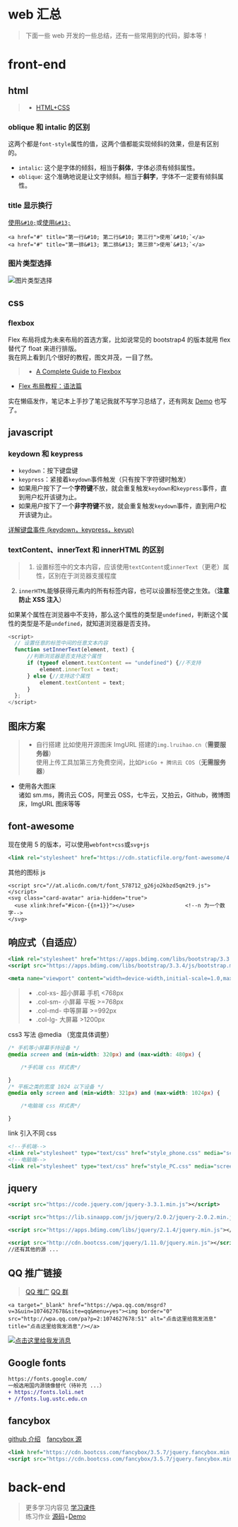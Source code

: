 # web 汇总


> 下面一些 web 开发的一些总结，还有一些常用到的代码，脚本等！

<!--more-->
# front-end
## html
> - [HTML+CSS](https://lruihao.cn/posts/ms-html-css.html)

### oblique 和 intalic 的区别
这两个都是`font-style`属性的值，这两个值都能实现倾斜的效果，但是有区别的。  
- `intalic`: 这个是字体的倾斜，相当于**斜体**，字体必须有倾斜属性。
- `oblique`: 这个准确地说是让文字倾斜。相当于**斜字**，字体不一定要有倾斜属性。

### title 显示换行
<a href="#" title="第一行&#10; 第二行&#10; 第三行">使用`&#10;`</a>或<a href="#" title="第一排&#13; 第二排&#13; 第三排">使用`&#13;`</a>
```
<a href="#" title="第一行&#10; 第二行&#10; 第三行">使用`&#10;`</a>
<a href="#" title="第一排&#13; 第二排&#13; 第三排">使用`&#13;`</a>
```
### 图片类型选择
![图片类型选择](images/imgType.jpg)

## css
### flexbox
Flex 布局将成为未来布局的首选方案，比如说常见的 bootstrap4 的版本就用 flex 替代了 float 来进行排版。  
我在网上看到几个很好的教程，图文并茂，一目了然。  
> - [A Complete Guide to Flexbox](https://css-tricks.com/snippets/css/a-guide-to-flexbox/)
- [Flex 布局教程：语法篇](http://www.ruanyifeng.com/blog/2015/07/flex-grammar.html)

实在懒癌发作，笔记本上手抄了笔记我就不写学习总结了，还有网友 [Demo](http://static.vgee.cn/static/index.html) 也写了。

## javascript
### keydown 和 keypress
- `keydown`：按下键盘键
- `keypress`：紧接着`keydown`事件触发（只有按下字符键时触发）
- 如果用户按下了一个**字符键**不放，就会重复触发`keydown`和`keypress`事件，直到用户松开该键为止。
- 如果用户按下了一个**非字符键**不放，就会重复触发`keydown`事件，直到用户松开该键为止。

[详解键盘事件 (keydown，keypress，keyup)](https://www.jianshu.com/p/8f839f558319)

### textContent、innerText 和 innerHTML 的区别
> 1. 设置标签中的文本内容，应该使用`textContent`或`innerText`（更老）属性，区别在于浏览器支援程度
2. `innerHTML`能够获得元素内的所有标签内容，也可以设置标签使之生效。（**注意防止 XSS 注入**）

如果某个属性在浏览器中不支持，那么这个属性的类型是`undefined`，判断这个属性的类型是不是`undefined`，就知道浏览器是否支持。

```js 兼容代码 设置任意的标签中间的任意文本内容
<script>
  // 设置任意的标签中间的任意文本内容
  function setInnerText(element, text) {
      //判断浏览器是否支持这个属性
      if (typeof element.textContent == "undefined") {//不支持
          element.innerText = text;
      } else {//支持这个属性
          element.textContent = text;
      }
  };
</script>
```

## 图床方案

> - 自行搭建
比如使用开源图床 ImgURL 搭建的`img.lruihao.cn`（**需要服务器**）  
使用上传工具加第三方免费空间，比如`PicGo + 腾讯云 COS`（**无需服务器**）  
- 使用各大图床  
诸如 sm.ms，腾讯云 COS，阿里云 OSS，七牛云，又拍云，Github，微博图床，ImgURL 图床等等

## font-awesome
现在使用 5 的版本，可以使用`webfont+css`或`svg+js`
```xml font-awesome
<link rel="stylesheet" href="https://cdn.staticfile.org/font-awesome/4.7.0/css/font-awesome.css">
```
其他的图标 js
```
<script src="//at.alicdn.com/t/font_578712_g26jo2kbzd5qm2t9.js"></script>
<svg class="card-avatar" aria-hidden="true">
  <use xlink:href="#icon-{{n+1}}"></use>                <!--n 为一个数字-->
</svg>
```

## 响应式（自适应）

```xml bootstrap
<link rel="stylesheet" href="https://apps.bdimg.com/libs/bootstrap/3.3.4/css/bootstrap.min.css">
<script src="https://apps.bdimg.com/libs/bootstrap/3.3.4/js/bootstrap.min.js">
```
```xml
<meta name="viewport" content="width=device-width,initial-scale=1.0,maximum-scale=1.0,minimum-scale=1.0,user-scalable=0">
```

> - .col-xs- 超小屏幕 手机 <768px
> - .col-sm- 小屏幕 平板  >=768px
> - .col-md- 中等屏幕  >=992px
> - .col-lg- 大屏幕  >1200px

css3 写法 @media （宽度具体调整）
```css css3 写法@media （宽度具体调整）
/* 手机等小屏幕手持设备 */
@media screen and (min-width: 320px) and (max-width: 480px) {

	/*手机端 css 样式表*/

}
/* 平板之类的宽度 1024 以下设备 */
@media only screen and (min-width: 321px) and (max-width: 1024px) {

	/*电脑端 css 样式表*/

}
```
link 引入不同 css
```xml link 引入不同 css
<!--手机端-->
<link rel="stylesheet" type="text/css" href="style_phone.css" media="screen and (max-width: 960px)"/>
<!--电脑端-->
<link rel="stylesheet" type="text/css" href="style_PC.css" media="screen and (min-width: 960px)"/>
```

## jquery
```xml jquery
<script src="https://code.jquery.com/jquery-3.3.1.min.js"></script>

<script src="https://lib.sinaapp.com/js/jquery/2.0.2/jquery-2.0.2.min.js"></script>

<script src="https://apps.bdimg.com/libs/jquery/2.1.4/jquery.min.js"></script>

<script src="http://cdn.bootcss.com/jquery/1.11.0/jquery.min.js"></script>
//还有其他的源 ...
```

## QQ 推广链接
> [QQ 推广](https://shang.qq.com/v3/widget.html) [QQ 群](https://qun.qq.com/join.html)

```
<a target="_blank" href="https://wpa.qq.com/msgrd?v=3&uin=1074627678&site=qq&menu=yes"><img border="0" src="http://wpa.qq.com/pa?p=2:1074627678:51" alt="点击这里给我发消息" title="点击这里给我发消息"/></a>
```
<a target="_blank" href="https://wpa.qq.com/msgrd?v=3&uin=1074627678&site=qq&menu=yes"><img border="0" src="https://wpa.qq.com/pa?p=2:1074627678:51" alt="点击这里给我发消息" title="点击这里给我发消息"/></a>

## Google fonts
```diff
https://fonts.google.com/
一般选用国内源镜像替代（待补充 ...）
+ https://fonts.loli.net
+ //fonts.lug.ustc.edu.cn
```

## fancybox
[github 介绍](https://github.com/fancyapps/fancybox)&emsp;[fancybox 源](https://www.bootcdn.cn/fancybox/)
```xml fancybox 源
<link href="https://cdn.bootcss.com/fancybox/3.5.7/jquery.fancybox.min.css" rel="stylesheet">
<script src="https://cdn.bootcss.com/fancybox/3.5.7/jquery.fancybox.min.js"></script>
```

# back-end
> 更多学习内容见 [学习课件](https://github.com/Lruihao/web-dev-data)  
练习作业 [源码](https://github.com/Lruihao/hw)+[Demo](http://hw.lruihao.cn/)
